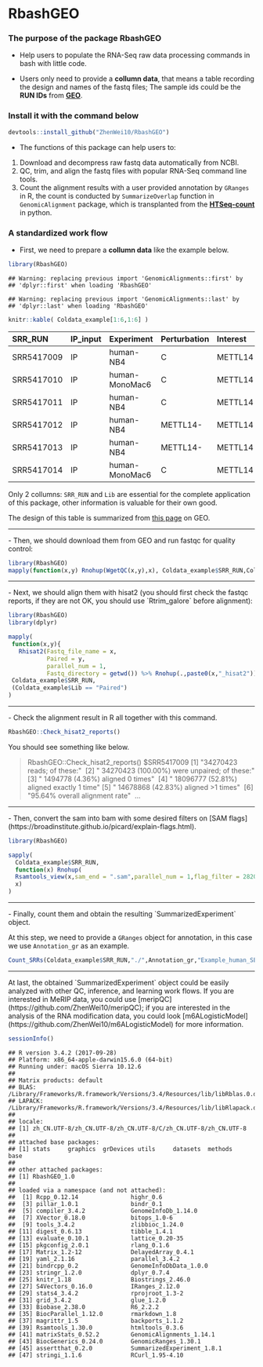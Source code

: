 RbashGEO
================

### The purpose of the package RbashGEO

-   Help users to populate the RNA-Seq raw data processing commands in bash with little code.

-   Users only need to provide a **collumn data**, that means a table recording the design and names of the fastq files; The sample ids could be the **RUN IDs** from [**GEO**](https://www.ncbi.nlm.nih.gov/geo/).

### Install it with the command below

``` r
devtools::install_github("ZhenWei10/RbashGEO")
```

-   The functions of this package can help users to:

1.  Download and decompress raw fastq data automatically from NCBI.
2.  QC, trim, and align the fastq files with popular RNA-Seq command line tools.
3.  Count the alignment results with a user provided annotation by `GRanges` in R, the count is conducted by `SummarizeOverlap` function in `GenomicAlignment` package, which is transplanted from the [**HTSeq-count**](http://htseq.readthedocs.io/en/release_0.9.1/) in python.

### A standardized work flow

-   First, we need to prepare a **collumn data** like the example below.

``` r
library(RbashGEO)
```

    ## Warning: replacing previous import 'GenomicAlignments::first' by
    ## 'dplyr::first' when loading 'RbashGEO'

    ## Warning: replacing previous import 'GenomicAlignments::last' by
    ## 'dplyr::last' when loading 'RbashGEO'

``` r
knitr::kable( Coldata_example[1:6,1:6] )
```

| SRR\_RUN   | IP\_input | Experiment     | Perturbation | Interest | Lib    |
|:-----------|:----------|:---------------|:-------------|:---------|:-------|
| SRR5417009 | IP        | human-NB4      | C            | METTL14  | Single |
| SRR5417010 | IP        | human-MonoMac6 | C            | METTL14  | Single |
| SRR5417011 | IP        | human-NB4      | C            | METTL14  | Single |
| SRR5417012 | IP        | human-NB4      | METTL14-     | METTL14  | Single |
| SRR5417013 | IP        | human-NB4      | METTL14-     | METTL14  | Single |
| SRR5417014 | IP        | human-MonoMac6 | C            | METTL14  | Single |

Only 2 collumns: `SRR_RUN` and `Lib` are essential for the complete application of this package, other information is valuable for their own good.

The design of this table is summarized from [this page](https://www.ncbi.nlm.nih.gov/Traces/study/?acc=SRP103072) on GEO.

<hr/>
-   Then, we should download them from GEO and run fastqc for quality control:

``` r
library(RbashGEO)
mapply(function(x,y) Rnohup(WgetQC(x,y),x), Coldata_example$SRR_RUN,Coldata_example$Lib == "Paired")
```

<hr/>
-   Next, we should align them with hisat2 (you should first check the fastqc reports, if they are not OK, you should use `Rtrim_galore` before alignment):

``` r
library(RbashGEO)
library(dplyr)

mapply(
 function(x,y){
   Rhisat2(Fastq_file_name = x,
           Paired = y,
           parallel_num = 1,
           Fastq_directory = getwd()) %>% Rnohup(.,paste0(x,"_hisat2"))}, 
 Coldata_example$SRR_RUN,
 (Coldata_example$Lib == "Paired")
)
```

<hr/>
-   Check the alignment result in R all together with this command.

``` r
RbashGEO::Check_hisat2_reports()
```

You should see something like below.

> RbashGEO::Check\_hisat2\_reports()
> $SRR5417009
> \[1\] "34270423 reads; of these:" 
> \[2\] " 34270423 (100.00%) were unpaired; of these:"
> \[3\] " 1494778 (4.36%) aligned 0 times" 
> \[4\] " 18096777 (52.81%) aligned exactly 1 time"
> \[5\] " 14678868 (42.83%) aligned &gt;1 times" 
> \[6\] "95.64% overall alignment rate" 
> ...

<hr/>
-   Then, convert the sam into bam with some desired filters on [SAM flags](https://broadinstitute.github.io/picard/explain-flags.html).

``` r
library(RbashGEO)

sapply(
  Coldata_example$SRR_RUN,
  function(x) Rnohup(
  Rsamtools_view(x,sam_end = ".sam",parallel_num = 1,flag_filter = 2820),
  x)
)
```

<hr/>
-   Finally, count them and obtain the resulting `SummarizedExperiment` object.

At this step, we need to provide a `GRanges` object for annotation, in this case we use `Annotation_gr` as an example.

``` r
Count_SRRs(Coldata_example$SRR_RUN,"./",Annotation_gr,"Example_human_SE")
```

<hr/>
At last, the obtained `SummarizedExperiment` object could be easily analyzed with other QC, inference, and learning work flows. If you are interested in MeRIP data, you could use [meripQC](https://github.com/ZhenWei10/meripQC); if you are interested in the analysis of the RNA modification data, you could look [m6ALogisticModel](https://github.com/ZhenWei10/m6ALogisticModel) for more information.

``` r
sessionInfo()
```

    ## R version 3.4.2 (2017-09-28)
    ## Platform: x86_64-apple-darwin15.6.0 (64-bit)
    ## Running under: macOS Sierra 10.12.6
    ## 
    ## Matrix products: default
    ## BLAS: /Library/Frameworks/R.framework/Versions/3.4/Resources/lib/libRblas.0.dylib
    ## LAPACK: /Library/Frameworks/R.framework/Versions/3.4/Resources/lib/libRlapack.dylib
    ## 
    ## locale:
    ## [1] zh_CN.UTF-8/zh_CN.UTF-8/zh_CN.UTF-8/C/zh_CN.UTF-8/zh_CN.UTF-8
    ## 
    ## attached base packages:
    ## [1] stats     graphics  grDevices utils     datasets  methods   base     
    ## 
    ## other attached packages:
    ## [1] RbashGEO_1.0
    ## 
    ## loaded via a namespace (and not attached):
    ##  [1] Rcpp_0.12.14               highr_0.6                 
    ##  [3] pillar_1.0.1               bindr_0.1                 
    ##  [5] compiler_3.4.2             GenomeInfoDb_1.14.0       
    ##  [7] XVector_0.18.0             bitops_1.0-6              
    ##  [9] tools_3.4.2                zlibbioc_1.24.0           
    ## [11] digest_0.6.13              tibble_1.4.1              
    ## [13] evaluate_0.10.1            lattice_0.20-35           
    ## [15] pkgconfig_2.0.1            rlang_0.1.6               
    ## [17] Matrix_1.2-12              DelayedArray_0.4.1        
    ## [19] yaml_2.1.16                parallel_3.4.2            
    ## [21] bindrcpp_0.2               GenomeInfoDbData_1.0.0    
    ## [23] stringr_1.2.0              dplyr_0.7.4               
    ## [25] knitr_1.18                 Biostrings_2.46.0         
    ## [27] S4Vectors_0.16.0           IRanges_2.12.0            
    ## [29] stats4_3.4.2               rprojroot_1.3-2           
    ## [31] grid_3.4.2                 glue_1.2.0                
    ## [33] Biobase_2.38.0             R6_2.2.2                  
    ## [35] BiocParallel_1.12.0        rmarkdown_1.8             
    ## [37] magrittr_1.5               backports_1.1.2           
    ## [39] Rsamtools_1.30.0           htmltools_0.3.6           
    ## [41] matrixStats_0.52.2         GenomicAlignments_1.14.1  
    ## [43] BiocGenerics_0.24.0        GenomicRanges_1.30.1      
    ## [45] assertthat_0.2.0           SummarizedExperiment_1.8.1
    ## [47] stringi_1.1.6              RCurl_1.95-4.10
